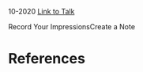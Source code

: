 

10-2020
[Link to Talk](https://www.churchofjesuschrist.org/study/general-conference/2020/10/sunday-morning-session?lang=eng)

Record Your ImpressionsCreate a Note

# References
